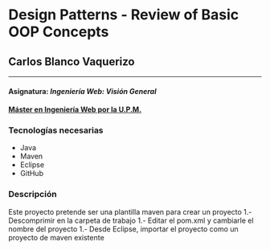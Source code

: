 # Design Patterns - Review of Basic OOP Concepts
## Carlos Blanco Vaquerizo

***

#### Asignatura: *Ingeniería Web: Visión General*
#### [Máster en Ingeniería Web por la U.P.M.](http://miw.etsisi.upm.es)


### Tecnologías necesarias
* Java
* Maven
* Eclipse
* GitHub

### Descripción
Este proyecto pretende ser una plantilla maven para crear un proyecto
1.- Descomprimir en la carpeta de trabajo
1.- Editar el pom.xml y cambiarle el nombre del proyecto
1.- Desde Eclipse, importar el proyecto como un proyecto de maven existente

